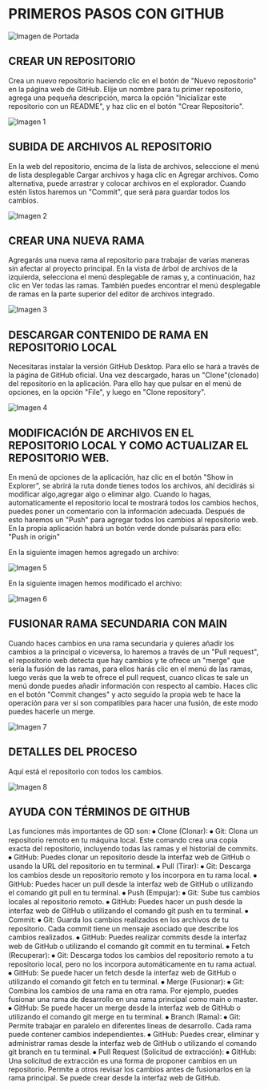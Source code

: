 # PRIMEROS PASOS CON GITHUB
![Imagen de Portada](CarpetaGit/0.Edicion.png)
## CREAR UN REPOSITORIO
Crea un nuevo repositorio haciendo clic en el botón de "Nuevo repositorio" en la página web de GitHub.
Elije un nombre para tu primer repositorio, agrega una pequeña descripción, marca la opción "Inicializar este repositorio con un README", y haz clic en el botón "Crear Repositorio".

![Imagen 1](CarpetaGit/1.Crear_repositorio.png)

## SUBIDA DE ARCHIVOS AL REPOSITORIO
En la web del repositorio, encima de la lista de archivos, seleccione el menú de lista desplegable Cargar archivos y haga clic en Agregar archivos. Como alternativa, puede arrastrar y colocar archivos en el explorador. Cuando estén listos haremos un "Commit", que será para guardar todos los cambios.

![Imagen 2](CarpetaGit/2.Subida_de_archivos.png)

## CREAR UNA NUEVA RAMA
Agregarás una nueva rama al repositorio para trabajar de varias maneras sin afectar al proyecto principal.
En la vista de árbol de archivos de la izquierda, selecciona el menú desplegable de ramas y, a continuación, haz clic en Ver todas las ramas. También puedes encontrar el menú desplegable de ramas en la parte superior del editor de archivos integrado.

![Imagen 3](CarpetaGit/3.Nueva_rama.png)

## DESCARGAR CONTENIDO DE RAMA EN REPOSITORIO LOCAL
Necesitaras instalar la versión GitHub Desktop. Para ello se hará a través de la página de GitHub oficial.
Una vez descargado, haras un "Clone"(clonado) del repositorio en la aplicación. Para ello hay que pulsar en el menú de opciones, en la opción "File", y luego en "Clone repository".

![Imagen 4](CarpetaGit/4.Clonado_en_local.png)

## MODIFICACIÓN DE ARCHIVOS EN EL REPOSITORIO LOCAL Y COMO ACTUALIZAR EL REPOSITORIO WEB.
En menú de opciones de la aplicación, haz clic en el botón "Show in Explorer", se abrirá la ruta donde tienes todos los archivos, ahí decidirás si modificar algo,agregar algo o eliminar algo.
Cuando lo hagas, automaticamente el repositorio local te mostrará todos los cambios hechos, puedes poner un comentario con la información adecuada. Después de esto haremos un "Push" para agregar todos los cambios al repositorio web.
En la propia aplicación habrá un botón verde donde pulsarás para ello: "Push in origin"

En la siguiente imagen hemos agregado un archivo:

![Imagen 5](CarpetaGit/5.Info_sobre_cambios.png)

En la siguiente imagen hemos modificado el archivo:

![Imagen 6](CarpetaGit/6.Info_sobre_cambios.png)

## FUSIONAR RAMA SECUNDARIA CON MAIN
Cuando haces cambios en una rama secundaria y quieres añadir los cambios a la principal o viceversa, lo haremos a través de un "Pull request", el repositorio web detecta que hay cambios y te ofrece un "merge" que sería la fusión de las ramas, para ellos harás clic en el menú de las ramas, luego verás que la web te ofrece el pull request, cuanco clicas te sale un menú donde puedes añadir información con respecto al cambio. Haces clic en el botón "Commit changes" y acto seguido la propia web te hace la operación para ver si son compatibles para hacer una fusión, de este modo puedes hacerle un merge.

![Imagen 7](CarpetaGit/7.Fusión_ramas.png)

## DETALLES DEL PROCESO
Aquí está el repositorio con todos los cambios.

![Imagen 8](CarpetaGit/8.Detallesdelproceso.png)


## AYUDA CON TÉRMINOS DE GITHUB

Las funciones más importantes de GD son:
⦁	Clone (Clonar):
⦁	Git: Clona un repositorio remoto en tu máquina local. Este comando crea una copia exacta del repositorio, incluyendo todas las ramas y el historial de commits.
⦁	GitHub: Puedes clonar un repositorio desde la interfaz web de GitHub o usando la URL del repositorio en tu terminal.
⦁	Pull (Tirar):
⦁	Git: Descarga los cambios desde un repositorio remoto y los incorpora en tu rama local.
⦁	GitHub: Puedes hacer un pull desde la interfaz web de GitHub o utilizando el comando git pull en tu terminal.
⦁	Push (Empujar):
⦁	Git: Sube tus cambios locales al repositorio remoto.
⦁	GitHub: Puedes hacer un push desde la interfaz web de GitHub o utilizando el comando git push en tu terminal.
⦁	Commit:
⦁	Git: Guarda los cambios realizados en los archivos de tu repositorio. Cada commit tiene un mensaje asociado que describe los cambios realizados.
⦁	GitHub: Puedes realizar commits desde la interfaz web de GitHub o utilizando el comando git commit en tu terminal.
⦁	Fetch (Recuperar):
⦁	Git: Descarga todos los cambios del repositorio remoto a tu repositorio local, pero no los incorpora automáticamente en tu rama actual.
⦁	GitHub: Se puede hacer un fetch desde la interfaz web de GitHub o utilizando el comando git fetch en tu terminal.
⦁	Merge (Fusionar):
⦁	Git: Combina los cambios de una rama en otra rama. Por ejemplo, puedes fusionar una rama de desarrollo en una rama principal como main o master.
⦁	GitHub: Se puede hacer un merge desde la interfaz web de GitHub o utilizando el comando git merge en tu terminal.
⦁	Branch (Rama):
⦁	Git: Permite trabajar en paralelo en diferentes líneas de desarrollo. Cada rama puede contener cambios independientes.
⦁	GitHub: Puedes crear, eliminar y administrar ramas desde la interfaz web de GitHub o utilizando el comando git branch en tu terminal.
⦁	Pull Request (Solicitud de extracción):
⦁	GitHub: Una solicitud de extracción es una forma de proponer cambios en un repositorio. Permite a otros revisar los cambios antes de fusionarlos en la rama principal. Se puede crear desde la interfaz web de GitHub.



